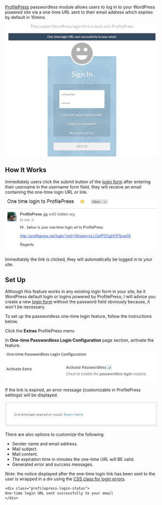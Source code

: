[ProfilePress](http://profilepress.net/pricing/) passwordless module allows users to log in to your WordPress powered site via a one-time URL sent to their email address which expires by default in 10mins.


![ProfilePress powered Login form](img/one-time-login-sent.png)


## How It Works

Immediately users click the submit button of the [login form](../build/login-form.md) after entering their username in the username form field, they will receive an email containing the one-time login URL or link.


![Time limited one-time login email content](img/one-time-login-email.png)


Immediately the link is clicked, they will automatically be logged in to your site.


## Set Up

Although this feature works in any existing login form in your site, be it WordPress default login or logins powered by ProfilePress; I will advice you create a new [login form](../build/login-form.md) without the password field obviously because, it won't be necessary.


To set up the passwordless one-time login feature, follow the instructions below.


Click the **Extras** ProfilePress menu


In **One-time Passwordless Login Configuration** page section, activate the feature.

![Activate one-time passwordless login feature in ProfilePress](img/activate-passwordless.png)


If the link is expired, an error message (customizable in ProfilePress settings) will be displayed.


![One-time login URL expired](img/one-time-login-expired.png)

There are also options to customize the following:

* Sender name and email address.
* Mail subject.
* Mail content.
* The expiration time in minutes the one-time URL will BE valid.
* Generated error and success messages.



*Note:* the notice displayed after the one-time login link has been sent to the user is wrapped in a div using the [CSS class for login errors](../build/login-form.md).
```
<div class="profilepress-login-status">
One-time login URL sent successfully to your email
</div>
```
